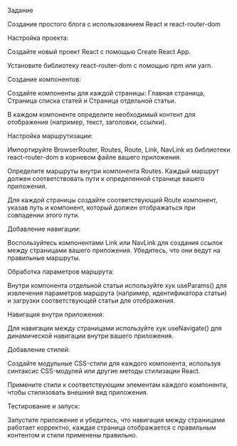 Задание

Создание простого блога с использованием React и react-router-dom

Настройка проекта:

Создайте новый проект React с помощью Create React App.

Установите библиотеку react-router-dom с помощью npm или yarn.

Создание компонентов:

Создайте компоненты для каждой страницы: Главная страница, Страница списка статей и Страница отдельной статьи.

В каждом компоненте определите необходимый контент для отображения (например, текст, заголовки, ссылки).

Настройка маршрутизации:

Импортируйте BrowserRouter, Routes, Route, Link, NavLink из библиотеки react-router-dom в корневом файле вашего приложения.

Определите маршруты внутри компонента Routes. Каждый маршрут должен соответствовать пути к определенной странице вашего приложения.

Для каждой страницы создайте соответствующий Route компонент, указав путь и компонент, который должен отображаться при совпадении этого пути.

Добавление навигации:

Воспользуйтесь компонентами Link или NavLink для создания ссылок между страницами вашего приложения. Убедитесь, что они ведут на правильные маршруты.

Обработка параметров маршрута:

Внутри компонента отдельной статьи используйте хук useParams() для извлечения параметров маршрута (например, идентификатора статьи) и загрузки соответствующей статьи для отображения.

Навигация внутри приложения:

Для навигации между страницами используйте хук useNavigate() для динамической навигации внутри вашего приложения.

Добавление стилей:

Создайте модульные CSS-стили для каждого компонента, используя синтаксис CSS-модулей или другие методы стилизации React.

Примените стили к соответствующим элементам каждого компонента, чтобы стилизовать внешний вид приложения.

Тестирование и запуск:

Запустите приложение и убедитесь, что навигация между страницами работает корректно, каждая страница отображается с правильным контентом и стили применены правильно.
